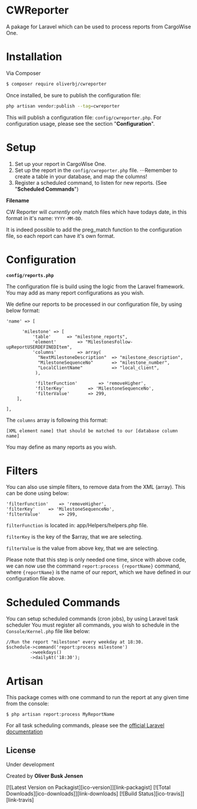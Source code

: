 # CWReporter

A pakage for Laravel which can be used to process reports from CargoWise One.

# Installation

Via Composer

```bash
$ composer require oliverbj/cwreporter
```

Once installed, be sure to publish the configuration file:

```bash
php artisan vendor:publish --tag=cwreporter
```

This will publish a configuration file: `config/cwreporter.php`. For configuration usage, please see the section "**Configuration**".

# Setup

1. Set up your report in CargoWise One.
2. Set up the report in the `config/cwreporter.php` file.
   ⋅⋅⋅Remember to create a table in your database, and map the columns!
3. Register a scheduled command, to listen for new reports. (See "**Scheduled Commands**")

**Filename**

CW Reporter will _currently_ only match files which have todays date, in this format in it's name: `YYYY-MM-DD`.

It is indeed possible to add the preg_match function to the configuration file, so each report can have it's own format.

# Configuration

**`config/reports.php`**

The configuration file is build using the logic from the Laravel framework. You may add as many report configurations as you wish.

We define our reports to be processed in our configuration file, by using below format:

```
'name' => [

      'milestone' => [
      	  'table'	   => "milestone_reports",
      	  'element'        => "MilestonesFollow-upReportUSERDEFINEDItem",
      	  'columns'        => array(
          	"NextMilestoneDescription"  => "milestone_description",
          	"MilestoneSequenceNo" 	    => "milestone_number",
          	"LocalClientName"           => "local_client",
           ),

           'filterFunction'        => 'removeHigher',
           'filterKey'		   => 'MilestoneSequenceNo',
           'filterValue'	   => 299,
	],

],
```

The `columns` array is following this format:

```
[XML element name] that should be matched to our [database column name]
```

You may define as many reports as you wish.

# Filters

You can also use simple filters, to remove data from the XML (array). This can be done using below:

```
'filterFunction'    => 'removeHigher',
'filterKey'	    => 'MilestoneSequenceNo',
'filterValue'	    => 299,
```

`filterFunction` is located in: app/Helpers/helpers.php file.

`filterKey` is the key of the $array, that we are selecting.

`filterValue` is the value from above key, that we are selecting.

Please note that this step is only needed one time, since with above code, we can now use the command `report:process {reportName}` command, where `{reportName}` is the name of our report, which we have defined in our configuration file above.

# Scheduled Commands

You can setup scheduled commands (cron jobs), by using Laravel task scheduler
You must register all commands, you wish to schedule in the `Console/Kernel.php` file like below:

```
//Run the report "milestone" every weekday at 18:30.
$schedule->command('report:process milestone')
         ->weekdays()
         ->dailyAt('18:30');
```

# Artisan

This package comes with one command to run the report at any given time from the console:

```
$ php artisan report:process MyReportName
```

For all task scheduling commands, please see the [official Laravel documentation](https://laravel.com/docs/5.6/scheduling#schedule-frequency-options)

## License

Under development

Created by **Oliver Busk Jensen**

[![Latest Version on Packagist][ico-version]][link-packagist]
[![Total Downloads][ico-downloads]][link-downloads]
[![Build Status][ico-travis]][link-travis]
